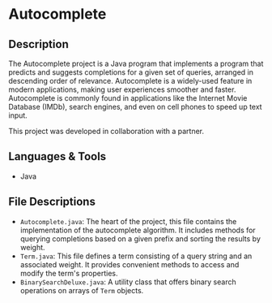 # Autocomplete

## Description
The Autocomplete project is a Java program that implements a program that predicts and suggests completions for a given set of queries, arranged in descending order of relevance. Autocomplete is a widely-used feature in modern applications, making user experiences smoother and faster.  Autocomplete is commonly found in applications like the Internet Movie Database (IMDb), search engines, and even on cell phones to speed up text input.

This project was developed in collaboration with a partner.

## Languages & Tools
- Java

## File Descriptions
- `Autocomplete.java`: The heart of the project, this file contains the implementation of the autocomplete algorithm. It includes methods for querying completions based on a given prefix and sorting the results by weight.
- `Term.java`: This file defines a term consisting of a query string and an associated weight. It provides convenient methods to access and modify the term's properties.
- `BinarySearchDeluxe.java`: A utility class that offers binary search operations on arrays of `Term` objects.
